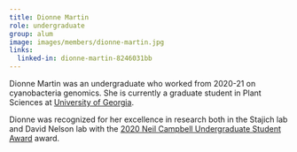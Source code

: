 ```yaml
---
title: Dionne Martin
role: undergraduate
group: alum
image: images/members/dionne-martin.jpg
links:
  linked-in: dionne-martin-8246031bb
---
```


Dionne Martin was an undergraduate who worked from 2020-21 on cyanobacteria genomics. She is currently a graduate student in Plant Sciences at [University of Georgia](https://ips.uga.edu/).

Dionne was recognized for her excellence in research both in the Stajich lab and David Nelson lab with the [2020 Neil Campbell Undergraduate Student Award](https://cepceb.ucr.edu/cepceb-awardees/) award.
